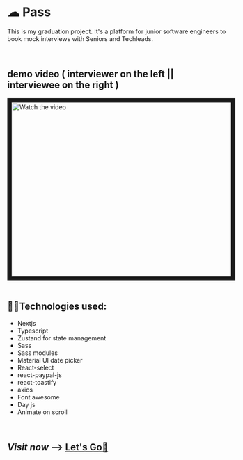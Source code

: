 # ☁ Pass
This is my graduation project. It's a platform for junior software engineers to book mock interviews with Seniors and Techleads. 

<br/>

## demo video ( interviewer on the left || interviewee on the right )
<a href="http://www.youtube.com/watch?feature=player_embedded&v=LVI-IXE5Ixw" target="_blank">
 <img src="http://img.youtube.com/vi/LVI-IXE5Ixw/mqdefault.jpg" alt="Watch the video" width="600" height="400" border="10" />
</a>

<br/>
<br/>   


## 👨‍💻Technologies used:
- Nextjs
- Typescript
- Zustand for state management
- Sass
- Sass modules
- Material UI date picker
- React-select
- react-paypal-js
- react-toastify
- axios
- Font awesome
- Day js
- Animate on scroll

<br>

## **_Visit now_** -->  <a href="https://pass-1mouse.vercel.app/" target="_blank">Let's Go🚀</a>




